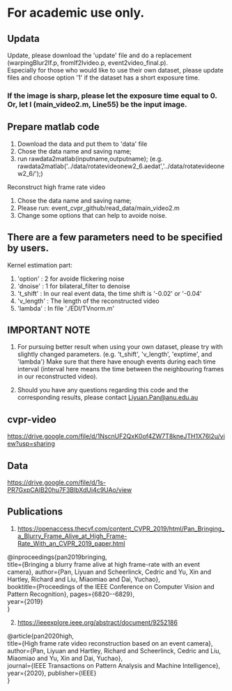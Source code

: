 # For academic use only.

Updata
----------------

Update, please download the 'update' file and do a replacement  (warpingBlur2If.p, fromIf2Ivideo.p, event2video_final.p).  
Especially for those who would like to use their own dataset, please update files and choose option '1' if the dataset has a short exposure time. 

### If the image is sharp, please let the exposure time equal to 0. Or, let I (main_video2.m, Line55) be the input image.


Prepare matlab code
----------------
1. Download the data and put them to 'data' file
2. Chose the data name and saving name; 
3. run rawdata2matlab(inputname,outputname);
(e.g. rawdata2matlab('../data/rotatevideonew2_6.aedat','../data/rotatevideonew2_6/');)


Reconstruct high frame rate video
1. Chose the data name and saving name; 
2. Please run: event_cvpr_github/read_data/main_video2.m
3. Change some options that can help to avoide noise.

There are a few parameters need to be specified by users.
----------------

Kernel estimation part:
1. 'option'   :   2 for avoide flickering noise
2. 'dnoise'   :   1 for bilateral_filter to denoise
3. 't_shift'  :   In our real event data, the time shift is '-0.02' or '-0.04'
4. 'v_length' :   The length of the reconstructed video
5. 'lambda'   :   In file './EDI/TVnorm.m' 


IMPORTANT NOTE 
----------------
1. For pursuing better result when using your own dataset, please try with slightly changed parameters. 
   (e.g.  't_shift', 'v_length', 'exptime', and 'lambda')
   Make sure that there have enough events during each time interval (interval here means 
   the time between the neighbouring frames in our reconstructed video).
   
2. Should you have any questions regarding this code and the corresponding results, 
   please contact Liyuan.Pan@anu.edu.au
   

cvpr-video
----------------
https://drive.google.com/file/d/1NscnUF2QxK0of4ZW7T8kneJTH1X76l2u/view?usp=sharing

Data 
----------------
https://drive.google.com/file/d/1s-PR7GxpCAIB20hu7F3BlbXdUi4c9UAo/view

Publications 
----------------
1. https://openaccess.thecvf.com/content_CVPR_2019/html/Pan_Bringing_a_Blurry_Frame_Alive_at_High_Frame-Rate_With_an_CVPR_2019_paper.html

@inproceedings{pan2019bringing,  
  title={Bringing a blurry frame alive at high frame-rate with an event camera}, 
  author={Pan, Liyuan and Scheerlinck, Cedric and Yu, Xin and Hartley, Richard and Liu, Miaomiao and Dai, Yuchao},   
  booktitle={Proceedings of the IEEE Conference on Computer Vision and Pattern Recognition}, 
  pages={6820--6829},   
  year={2019}  
}

2. https://ieeexplore.ieee.org/abstract/document/9252186

@article{pan2020high,   
  title={High frame rate video reconstruction based on an event camera},   
  author={Pan, Liyuan and Hartley, Richard and Scheerlinck, Cedric and Liu, Miaomiao and Yu, Xin and Dai, Yuchao},   
  journal={IEEE Transactions on Pattern Analysis and Machine Intelligence},   
  year={2020}, 
  publisher={IEEE}   
}



